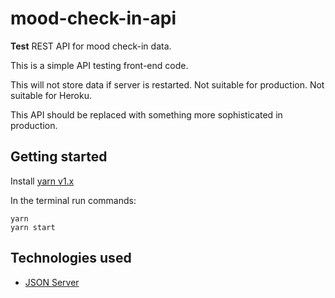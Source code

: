 # mood-check-in-api

**Test** REST API for mood check-in data.

This is a simple API testing front-end code.

This will not store data if server is restarted. Not suitable for production. Not suitable for Heroku.

This API should be replaced with something more sophisticated in production.

## Getting started

Install [yarn v1.x](https://classic.yarnpkg.com/)

In the terminal run commands:

```console
yarn
yarn start
```

## Technologies used
* [JSON Server](https://github.com/typicode/json-server)